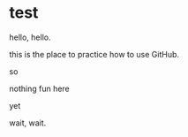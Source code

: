 # test

hello, hello.

this is the place to practice how to use GitHub.

so

nothing fun here

yet

wait, wait.
